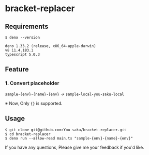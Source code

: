 # bracket-replacer
## Requirements
```
$ deno --version

deno 1.33.2 (release, x86_64-apple-darwin)
v8 11.4.183.1
typescript 5.0.3
```

## Feature
### 1. Convert placeholder
```sample-{env}-{name}-{env}``` → ```sample-local-you-saku-local```

※ Now, Only `{}` is supported.


## Usage
```
$ git clone git@github.com:You-saku/bracket-replacer.git
$ cd bracket-replacer
$ deno run --allow-read main.ts "sample-{env}-{name}-{env}"
```

If you have any questions, Please give me your feedback if you'd like. 

